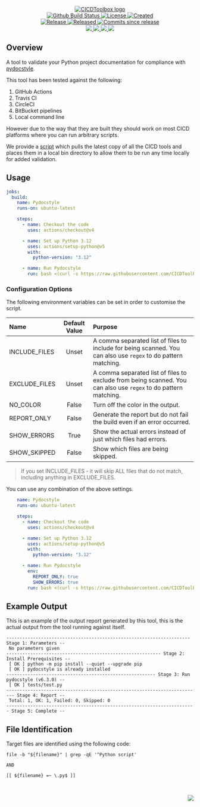 <!-- markdownlint-disable -->
<p align="center">
    <a href="https://github.com/CICDToolbox/">
        <img src="https://cdn.wolfsoftware.com/assets/images/github/organisations/cicdtoolbox/black-and-white-circle-256.png" alt="CICDToolbox logo" />
    </a>
    <br />
    <a href="https://github.com/CICDToolbox/pydocstyle/actions/workflows/cicd.yml">
        <img src="https://img.shields.io/github/actions/workflow/status/CICDToolbox/pydocstyle/cicd.yml?branch=master&label=build%20status&style=for-the-badge" alt="Github Build Status" />
    </a>
    <a href="https://github.com/CICDToolbox/pydocstyle/blob/master/LICENSE.md">
        <img src="https://img.shields.io/github/license/CICDToolbox/pydocstyle?color=blue&label=License&style=for-the-badge" alt="License">
    </a>
    <a href="https://github.com/CICDToolbox/pydocstyle">
        <img src="https://img.shields.io/github/created-at/CICDToolbox/pydocstyle?color=blue&label=Created&style=for-the-badge" alt="Created">
    </a>
    <br />
    <a href="https://github.com/CICDToolbox/pydocstyle/releases/latest">
        <img src="https://img.shields.io/github/v/release/CICDToolbox/pydocstyle?color=blue&label=Latest%20Release&style=for-the-badge" alt="Release">
    </a>
    <a href="https://github.com/CICDToolbox/pydocstyle/releases/latest">
        <img src="https://img.shields.io/github/release-date/CICDToolbox/pydocstyle?color=blue&label=Released&style=for-the-badge" alt="Released">
    </a>
    <a href="https://github.com/CICDToolbox/pydocstyle/releases/latest">
        <img src="https://img.shields.io/github/commits-since/CICDToolbox/pydocstyle/latest.svg?color=blue&style=for-the-badge" alt="Commits since release">
    </a>
    <br />
    <a href="https://github.com/CICDToolbox/pydocstyle/blob/master/.github/CODE_OF_CONDUCT.md">
        <img src="https://img.shields.io/badge/Code%20of%20Conduct-blue?style=for-the-badge" />
    </a>
    <a href="https://github.com/CICDToolbox/pydocstyle/blob/master/.github/CONTRIBUTING.md">
        <img src="https://img.shields.io/badge/Contributing-blue?style=for-the-badge" />
    </a>
    <a href="https://github.com/CICDToolbox/pydocstyle/blob/master/.github/SECURITY.md">
        <img src="https://img.shields.io/badge/Report%20Security%20Concern-blue?style=for-the-badge" />
    </a>
    <a href="https://github.com/CICDToolbox/pydocstyle/issues">
        <img src="https://img.shields.io/badge/Get%20Support-blue?style=for-the-badge" />
    </a>
</p>

## Overview

A tool to validate your Python project documentation for compliance with [pydocstyle](https://pypi.org/project/pydocstyle/).

This tool has been tested against the following:

1. GitHub Actions
2. Travis CI
3. CircleCI
4. BitBucket pipelines
5. Local command line

However due to the way that they are built they should work on most CICD platforms where you can run arbitrary scripts.

We provide a [script](https://github.com/CICDToolbox/get-all-tools) which pulls the latest copy of all the CICD tools and
places them in a local bin directory to allow them to be run any time locally for added validation.

## Usage

```yml
jobs:
  build:
    name: Pydocstyle
    runs-on: ubuntu-latest

    steps:
      - name: Checkout the code
        uses: actions/checkout@v4

      - name: Set up Python 3.12
        uses: actions/setup-python@v5
        with:
          python-version: "3.12"

      - name: Run Pydocstyle
        run: bash <(curl -s https://raw.githubusercontent.com/CICDToolbox/pydocstyle/master/pipeline.sh)
```

### Configuration Options

The following environment variables can be set in order to customise the script.

| Name          | Default Value | Purpose                                                                                                         |
| :------------ | :-----------: | :-------------------------------------------------------------------------------------------------------------- |
| INCLUDE_FILES |     Unset     | A comma separated list of files to include for being scanned. You can also use `regex` to do pattern matching.  |
| EXCLUDE_FILES |     Unset     | A comma separated list of files to exclude from being scanned. You can also use `regex` to do pattern matching. |
| NO_COLOR      |     False     | Turn off the color in the output.                                                                               |
| REPORT_ONLY   |     False     | Generate the report but do not fail the build even if an error occurred.                                        |
| SHOW_ERRORS   |     True      | Show the actual errors instead of just which files had errors.                                                  |
| SHOW_SKIPPED  |     False     | Show which files are being skipped.                                                                             |

> If you set INCLUDE_FILES - it will skip ALL files that do not match, including anything in EXCLUDE_FILES.

You can use any combination of the above settings.

```yml
    name: Pydocstyle
    runs-on: ubuntu-latest

    steps:
      - name: Checkout the code
        uses: actions/checkout@v4

      - name: Set up Python 3.12
        uses: actions/setup-python@v5
        with:
          python-version: "3.12"

      - name: Run Pydocstyle
        env:
          REPORT_ONLY: true
          SHOW_ERRORS: true
        run: bash <(curl -s https://raw.githubusercontent.com/CICDToolbox/pydocstyle/master/pipeline.sh)
```

## Example Output

This is an example of the output report generated by this tool, this is the actual output from the tool running against itself.

```
--------------------------------------------------------------------- Stage 1: Parameters --
 No parameters given
---------------------------------------------------------- Stage 2: Install Prerequisites --
 [ OK ] python -m pip install --quiet --upgrade pip
 [ OK ] pydocstyle is already installed
-------------------------------------------------------- Stage 3: Run pydocstyle (v6.3.0) --
 [ OK ] tests/test.py
------------------------------------------------------------------------- Stage 4: Report --
 Total: 1, OK: 1, Failed: 0, Skipped: 0
----------------------------------------------------------------------- Stage 5: Complete --
```

## File Identification

Target files are identified using the following code:

```shell
file -b "${filename}" | grep -qE '^Python script'

AND

[[ ${filename} =~ \.py$ ]]
```

<br />
<p align="right"><a href="https://wolfsoftware.com/"><img src="https://img.shields.io/badge/Created%20by%20Wolf%20on%20behalf%20of%20Wolf%20Software-blue?style=for-the-badge" /></a></p>
